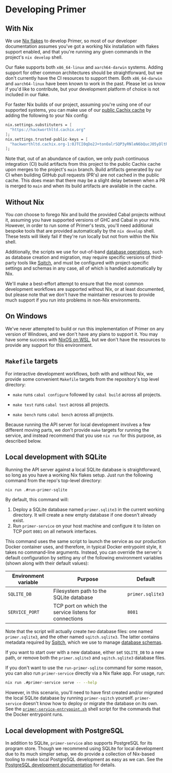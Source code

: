 # Developing Primer

## With Nix

We use [Nix flakes](https://nixos.wiki/wiki/Flakes) to develop Primer,
so most of our developer documentation assumes you've got a working
Nix installation with flakes support enabled, and that you're running
any given commands in the project's `nix develop` shell.

Our flake supports both `x86_64-linux` and `aarch64-darwin` systems.
Adding support for other common architectures should be
straightforward, but we don't currently have the CI resources to
support them. Both `x86_64-darwin` and `aarch64-linux` have been known
to work in the past. Please let us know if you'd like to contribute,
but your development platform of choice is not included in our flake.

For faster Nix builds of our project, assuming you're using one of our
supported systems, you can make use of our [public Cachix
cache](https://app.cachix.org/organization/hackworthltd/cache/hackworthltd#pull)
by adding the following to your Nix config:

```nix
nix.settings.substituters = [
  "https://hackworthltd.cachix.org"
];
nix.settings.trusted-public-keys = [
  "hackworthltd.cachix.org-1:0JTCI0qDo2J+tonOalrSQP3yRNleN6bQucJ05yDltRI="
];
```

Note that, out of an abundance of caution, we only push continuous
integration (CI) build artifacts from this project to the public Cachix
cache upon merges to the project's `main` branch. Build artifacts
generated by our CI when building GitHub pull requests (PR's) are not
cached in the public cache. This does mean that there may be a slight
delay between when a PR is merged to `main` and when its build
artifacts are available in the cache.

## Without Nix

You *can* choose to forego Nix and build the provided Cabal projects
without it, assuming you have supported versions of GHC and Cabal in
your `PATH`. However, in order to run some of Primer's tests, you'll
need additional bespoke tools that are provided automatically by the
`nix develop` shell. These tests will likely fail if they're run
locally but not from within the Nix shell.

Additionally, the scripts we use for out-of-band [database
operations](database.md), such as database creation and migration, may
require specific versions of third-party tools like
[Sqitch](https://sqitch.org), and must be configured with
project-specific settings and schemas in any case, all of which is
handled automatically by Nix.

We'll make a best-effort attempt to ensure that the most common
development workflows are supported without Nix, or at least
documented, but please note that we don't have the maintainer
resources to provide much support if you run into problems in non-Nix
environments.

## On Windows

We've never attempted to build or run this implementation of Primer on
any version of Windows, and we don't have any plans to support it. You
may have some success with [NixOS on
WSL](https://github.com/nix-community/NixOS-WSL), but we don't have
the resources to provide any support for this environment.

## `Makefile` targets

For interactive development workflows, both with and without Nix, we
provide some convenient `Makefile` targets from the repository's top
level directory:

* `make` runs `cabal configure` followed by `cabal build` across all
  projects.

* `make test` runs `cabal test` across all projects.

* `make bench` runs `cabal bench` across all projects.

Because running the API server for local development involves a few
different moving parts, we don't provide `make` targets for running
the service, and instead recommend that you use `nix run` for this
purpose, as described below.

## Local development with SQLite

Running the API server against a local SQLite database is
straightforward, so long as you have a working Nix flakes setup. Just
run the following command from the repo's top-level directory:

```sh
nix run .#run-primer-sqlite
```

By default, this command will:

1. Deploy a SQLite database named `primer.sqlite3` in the current
   working directory. It will create a new empty database if one
   doesn't already exist.
2. Run `primer-service` on your host machine and configure it to
   listen on TCP port `8081` on all network interfaces.

This command uses the same script to launch the service as our
production Docker container uses, and therefore, in typical Docker
entrypoint style, it takes no command-line arguments. Instead, you can
override the server's default configuration by setting any of the
following environment variables (shown along with their default
values):

| Environment variable |      Purpose                                          |  Default         |
|----------------------|-------------------------------------------------------|------------------|
| `SQLITE_DB`          | Filesystem path to the SQLite database                | `primer.sqlite3` |
| `SERVICE_PORT`       | TCP port on which the service listens for connections | `8081`           |

Note that the script will actually create *two* database files: one
named `primer.sqlite3`, and the other named `sqitch.sqlite3`. The
latter contains metadata required by
[Sqitch](https://sqitch.org/docs/manual/sqitchtutorial-sqlite/), which
we use to manage [database schemas](database.md).

If you want to start over with a new database, either set `SQLITE_DB`
to a new path, or remove both the `primer.sqlite3` and
`sqitch.sqlite3` database files.

If you don't want to use the `run-primer-sqlite` command for some
reason, you can also run `primer-service` directly via a Nix flake
app. For usage, run:

```sh
nix run .#primer-service serve -- --help
```

However, in this scenario, you'll need to have first created and/or
migrated the local SQLite database by running `primer-sqitch`
yourself. `primer-service` doesn't know how to deploy or migrate the
database on its own. See the
[`primer-service-entrypoint.sh`](../nix/pkgs/scripts/primer-service-entrypoint.sh)
shell script for the commands that the Docker entrypoint runs.

## Local development with PostgreSQL

In addition to SQLite, `primer-service` also supports PostgreSQL for
its program store. Though we recommend using SQLite for local
development due to its much simpler setup, we do provide a collection
of Nix-based tooling to make local PostgreSQL development as easy as
we can. See the [PostgreSQL development documentation](postgresql.md)
for details.
